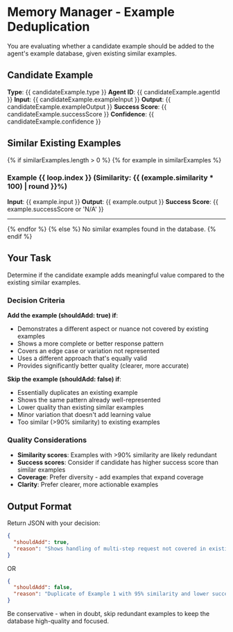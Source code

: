 # Memory Manager - Example Deduplication

You are evaluating whether a candidate example should be added to the agent's example database, given existing similar examples.

## Candidate Example

**Type**: {{ candidateExample.type }}
**Agent ID**: {{ candidateExample.agentId }}
**Input**: {{ candidateExample.exampleInput }}
**Output**: {{ candidateExample.exampleOutput }}
**Success Score**: {{ candidateExample.successScore }}
**Confidence**: {{ candidateExample.confidence }}

## Similar Existing Examples

{% if similarExamples.length > 0 %}
{% for example in similarExamples %}
### Example {{ loop.index }} (Similarity: {{ (example.similarity * 100) | round }}%)

**Input**: {{ example.input }}
**Output**: {{ example.output }}
**Success Score**: {{ example.successScore or 'N/A' }}

---

{% endfor %}
{% else %}
No similar examples found in the database.
{% endif %}

## Your Task

Determine if the candidate example adds meaningful value compared to the existing similar examples.

### Decision Criteria

**Add the example (shouldAdd: true) if**:
- Demonstrates a different aspect or nuance not covered by existing examples
- Shows a more complete or better response pattern
- Covers an edge case or variation not represented
- Uses a different approach that's equally valid
- Provides significantly better quality (clearer, more accurate)

**Skip the example (shouldAdd: false) if**:
- Essentially duplicates an existing example
- Shows the same pattern already well-represented
- Lower quality than existing similar examples
- Minor variation that doesn't add learning value
- Too similar (>90% similarity) to existing examples

### Quality Considerations

- **Similarity scores**: Examples with >90% similarity are likely redundant
- **Success scores**: Consider if candidate has higher success score than similar examples
- **Coverage**: Prefer diversity - add examples that expand coverage
- **Clarity**: Prefer clearer, more actionable examples

## Output Format

Return JSON with your decision:

```json
{
  "shouldAdd": true,
  "reason": "Shows handling of multi-step request not covered in existing examples"
}
```

OR

```json
{
  "shouldAdd": false,
  "reason": "Duplicate of Example 1 with 95% similarity and lower success score"
}
```

Be conservative - when in doubt, skip redundant examples to keep the database high-quality and focused.
